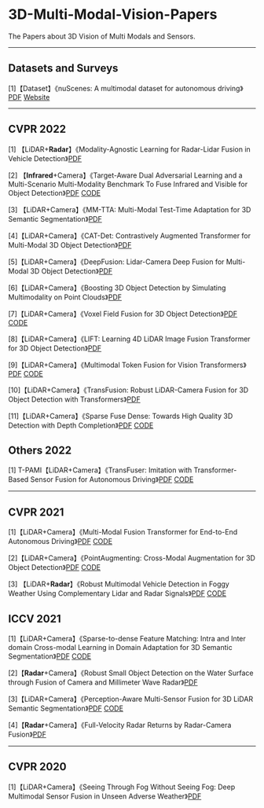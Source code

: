 # 3D-Multi-Modal-Vision-Papers

The Papers about 3D Vision of Multi Modals and Sensors.

---

## Datasets and Surveys

[1]【Dataset】《nuScenes: A multimodal dataset for autonomous driving》[PDF](https://openaccess.thecvf.com/content_CVPR_2020/papers/Caesar_nuScenes_A_Multimodal_Dataset_for_Autonomous_Driving_CVPR_2020_paper.pdf) [Website](https://www.nuscenes.org/)

---

## CVPR 2022

[1] 【LiDAR+**Radar**】《Modality-Agnostic Learning for Radar-Lidar Fusion in Vehicle Detection》[PDF](https://openaccess.thecvf.com/content/CVPR2022/papers/Li_Modality-Agnostic_Learning_for_Radar-Lidar_Fusion_in_Vehicle_Detection_CVPR_2022_paper.pdf) 

[2] 【**Infrared**+Camera】《Target-Aware  Dual Adversarial Learning and a Multi-Scenario Multi-Modality Benchmark  To Fuse Infrared and Visible for Object Detection》[PDF](https://openaccess.thecvf.com/content/CVPR2022/html/Liu_Target-Aware_Dual_Adversarial_Learning_and_a_Multi-Scenario_Multi-Modality_Benchmark_To_CVPR_2022_paper.html) [CODE](https://github.com/JinyuanLiu-CV/TarDAL)

[3] 【LiDAR+Camera】《MM-TTA: Multi-Modal Test-Time Adaptation for 3D Semantic Segmentation》[PDF](https://openaccess.thecvf.com/content/CVPR2022/html/Shin_MM-TTA_Multi-Modal_Test-Time_Adaptation_for_3D_Semantic_Segmentation_CVPR_2022_paper.html)

[4]【LiDAR+Camera】《CAT-Det: Contrastively Augmented Transformer for Multi-Modal 3D Object Detection》[PDF](https://openaccess.thecvf.com/content/CVPR2022/papers/Zhang_CAT-Det_Contrastively_Augmented_Transformer_for_Multi-Modal_3D_Object_Detection_CVPR_2022_paper.pdf)

[5]【LiDAR+Camera】《DeepFusion: Lidar-Camera Deep Fusion for Multi-Modal 3D Object Detection》[PDF](https://openaccess.thecvf.com/content/CVPR2022/papers/Li_DeepFusion_Lidar-Camera_Deep_Fusion_for_Multi-Modal_3D_Object_Detection_CVPR_2022_paper.pdf) 

[6]【LiDAR+Camera】《Boosting 3D Object Detection by Simulating Multimodality on Point Clouds》[PDF](https://openaccess.thecvf.com/content/CVPR2022/papers/Zheng_Boosting_3D_Object_Detection_by_Simulating_Multimodality_on_Point_Clouds_CVPR_2022_paper.pdf)

[7]【LiDAR+Camera】《Voxel Field Fusion for 3D Object Detection》[PDF](https://openaccess.thecvf.com/content/CVPR2022/papers/Li_Voxel_Field_Fusion_for_3D_Object_Detection_CVPR_2022_paper.pdf) [CODE](https://github.com/dvlab-research/VFF)

[8]【LiDAR+Camera】《LIFT: Learning 4D LiDAR Image Fusion Transformer for 3D Object Detection》[PDF](https://openaccess.thecvf.com/content/CVPR2022/papers/Zeng_LIFT_Learning_4D_LiDAR_Image_Fusion_Transformer_for_3D_Object_CVPR_2022_paper.pdf)

[9]【LiDAR+Camera】《Multimodal Token Fusion for Vision Transformers》[PDF](https://openaccess.thecvf.com/content/CVPR2022/papers/Wang_Multimodal_Token_Fusion_for_Vision_Transformers_CVPR_2022_paper.pdf) [CODE](https://github.com/yikaiw/TokenFusion)

[10]【LiDAR+Camera】《TransFusion: Robust LiDAR-Camera Fusion for 3D Object Detection with Transformers》[PDF](https://openaccess.thecvf.com/content/CVPR2022/papers/Bai_TransFusion_Robust_LiDAR-Camera_Fusion_for_3D_Object_Detection_With_Transformers_CVPR_2022_paper.pdf)

[11]【LiDAR+Camera】《Sparse Fuse Dense: Towards High Quality 3D Detection with Depth Completion》[PDF](https://openaccess.thecvf.com/content/CVPR2022/papers/Wu_Sparse_Fuse_Dense_Towards_High_Quality_3D_Detection_With_Depth_CVPR_2022_paper.pdf) [CODE](https://github.com/LittlePey/SFD)

## Others 2022

[1] T-PAMI【LiDAR+Camera】《TransFuser: Imitation with Transformer-Based Sensor Fusion for Autonomous Driving》[PDF](https://arxiv.org/abs/2205.15997) [CODE](https://github.com/autonomousvision/transfuser)

---

## CVPR 2021

[1]【LiDAR+Camera】《Multi-Modal Fusion Transformer for End-to-End Autonomous Driving》[PDF](https://openaccess.thecvf.com/content/CVPR2021/papers/Prakash_Multi-Modal_Fusion_Transformer_for_End-to-End_Autonomous_Driving_CVPR_2021_paper.pdf) [CODE](https://github.com/autonomousvision/transfuser)

[2]【LiDAR+Camera】《PointAugmenting: Cross-Modal Augmentation for 3D Object Detection》[PDF](https://openaccess.thecvf.com/content/CVPR2021/papers/Wang_PointAugmenting_Cross-Modal_Augmentation_for_3D_Object_Detection_CVPR_2021_paper.pdf) [CODE](https://github.com/VISION-SJTU/PointAugmenting)

[3] 【LiDAR+**Radar**】《Robust Multimodal Vehicle Detection in Foggy Weather Using Complementary Lidar and Radar Signals》[PDF](https://openaccess.thecvf.com/content/CVPR2021/papers/Qian_Robust_Multimodal_Vehicle_Detection_in_Foggy_Weather_Using_Complementary_Lidar_CVPR_2021_paper.pdf) [CODE](https://github.com/qiank10/MVDNet)

## ICCV 2021

[1]【LiDAR+Camera】《Sparse-to-dense Feature Matching: Intra and Inter domain Cross-modal Learning in Domain Adaptation for 3D Semantic Segmentation》[PDF](https://openaccess.thecvf.com/content/ICCV2021/papers/Peng_Sparse-to-Dense_Feature_Matching_Intra_and_Inter_Domain_Cross-Modal_Learning_in_ICCV_2021_paper.pdf) [CODE](https://github.com/leolyj/DsCML)

[2]【**Radar**+Camera】《Robust Small Object Detection on the Water Surface through Fusion of Camera and Millimeter Wave Radar》[PDF](https://openaccess.thecvf.com/content/ICCV2021/papers/Cheng_Robust_Small_Object_Detection_on_the_Water_Surface_Through_Fusion_ICCV_2021_paper.pdf) 

[3]【LiDAR+Camera】《Perception-Aware Multi-Sensor Fusion for 3D LiDAR Semantic Segmentation》[PDF](https://openaccess.thecvf.com/content/ICCV2021/papers/Zhuang_Perception-Aware_Multi-Sensor_Fusion_for_3D_LiDAR_Semantic_Segmentation_ICCV_2021_paper.pdf) [CODE](https://github.com/ICEORY/PMF)

[4]【**Radar**+Camera】《Full-Velocity Radar Returns by Radar-Camera Fusion》[PDF](https://openaccess.thecvf.com/content/ICCV2021/papers/Long_Full-Velocity_Radar_Returns_by_Radar-Camera_Fusion_ICCV_2021_paper.pdf) 

---

## CVPR 2020

[1]【LiDAR+Camera】《Seeing Through Fog Without Seeing Fog: Deep Multimodal Sensor Fusion in Unseen Adverse Weather》[PDF](https://openaccess.thecvf.com/content_CVPR_2020/papers/Bijelic_Seeing_Through_Fog_Without_Seeing_Fog_Deep_Multimodal_Sensor_Fusion_CVPR_2020_paper.pdf)

